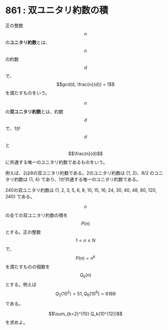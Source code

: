 # 861 : 双ユニタリ約数の積

正の整数 $$n$$ の**ユニタリ約数**とは、$$n$$ の約数 $$d$$ で、$$gcd(d, \frac{n}{d}) = 1$$ を満たすものをいう。

$$n$$ の**双ユニタリ約数**とは、約数 $$d$$ で、1が $$d$$ と $$\frac{n}{d}$$ に共通する唯一のユニタリ約数であるものをいう。

例えば、2は8の双ユニタリ約数である。2のユニタリ約数は {1, 2}、8/2 のユニタリ約数は {1, 4} であり、1が共通する唯一のユニタリ約数である。

240の双ユニタリ約数は {1, 2, 3, 5, 6, 8, 10, 15, 16, 24, 30, 40, 48, 80, 120, 240} である。

$$n$$ の全ての双ユニタリ約数の積を $$P(n)$$ とする。正の整数 $$1<n \leq N$$ で、$$P(n)=n^k$$ を満たすものの個数を $$Q_k(n)$$ とする。例えば $$Q_2(10^2)=51, Q_6(10^6)=6189$$である。

$$\sum_{k=2}^{10} Q_k(10^{12})$$ を求めよ。
